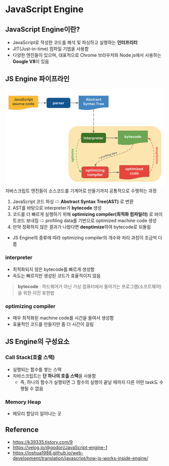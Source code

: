 # JavaScript Engine
## JavaScript Engine이란?
* JavaScript로 작성한 코드를 해석 및 파싱하고 실행하는 **인터프리터**
* JIT(Just-in-time) 컴파일 기법을 사용함
* 다양한 엔진들이 있으며, 대표적으로 Chrome 브라우저와 Node.js에서 사용하는 **Google V8**이 있음

## JS Engine 파이프라인
![js engine pipeline](/img/js_engine_pipeline.png)
자바스크립트 엔진들이 소스코드를 기계어로 만들기까지 공통적으로 수행하는 과정
1. JavaScript 코드 파싱 ⇨ **Abstract Syntax Tree(AST)** 로 변환
2. AST를 바탕으로 interpreter가 **bytecode** 생성
3. 코드를 더 빠르게 실행하기 위해 **optimizing compiler(최적화 컴파일러)** 로 바이트코드 보내짐 ⇨ profiling data를 기반으로 optimized machine code 생성
4. 만약 정확하지 않은 결과가 나왔다면 **deoptimize**하여 bytecode로 되돌림
* JS Engine의 종류에 따라 optimizing compiler의 개수와 처리 과정이 조금씩 다름

### interpreter
* 최적화되지 않은 bytecode를 빠르게 생성함
* 속도는 빠르지만 생성된 코드가 효율적이지 않음
> **bytecode** : 하드웨어가 아닌 가상 컴퓨터에서 돌아가는 프로그램(소프트웨어)을 위한 이진 표현법

### optimizing compiler
* 매우 최적화된 machine code를 시간을 들여서 생성함
* 효율적인 코드를 만들지만 좀 더 시간이 걸림

## JS Engine의 구성요소
### Call Stack(호출 스택)
* 실행되는 함수를 쌓는 스택
* 자바스크립트는 **단 하나의 호출 스택**을 사용함
    * 즉, 하나의 함수가 실행되면 그 함수의 실행이 끝날 때까지 다른 어떤 task도 수행될 수 없음

### Memory Heap
* 메모리 할당이 일어나는 곳

## Reference
* <https://k39335.tistory.com/9>
* <https://velog.io/@godori/JavaScript-engine-1>
* <https://joshua1988.github.io/web-development/translation/javascript/how-js-works-inside-engine/>